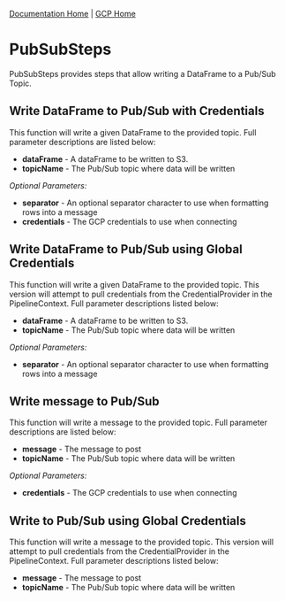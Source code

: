 [Documentation Home](../../docs/readme.md) | [GCP Home](../readme.md)

# PubSubSteps
PubSubSteps provides steps that allow writing a DataFrame to a Pub/Sub Topic.

## Write DataFrame to Pub/Sub with Credentials
This function will write a given DataFrame to the provided topic. Full parameter descriptions are listed below:

* **dataFrame** - A dataFrame to be written to S3.
* **topicName** - The Pub/Sub topic where data will be written

*Optional Parameters:*
* **separator** - An optional separator character to use when formatting rows into a message
* **credentials** - The GCP credentials to use when connecting

## Write DataFrame to Pub/Sub using Global Credentials
This function will write a given DataFrame to the provided topic. This version will attempt to pull credentials from the
CredentialProvider in the PipelineContext. Full parameter descriptions listed below:

* **dataFrame** - A dataFrame to be written to S3.
* **topicName** - The Pub/Sub topic where data will be written

*Optional Parameters:*
* **separator** - An optional separator character to use when formatting rows into a message

## Write message  to Pub/Sub
This function will write a message to the provided topic. Full parameter descriptions are listed below:

* **message** - The message to post
* **topicName** - The Pub/Sub topic where data will be written

*Optional Parameters:*
* **credentials** - The GCP credentials to use when connecting

## Write to Pub/Sub using Global Credentials
This function will write a message to the provided topic. This version will attempt to pull credentials from the
CredentialProvider in the PipelineContext. Full parameter descriptions listed below:

* **message** - The message to post
* **topicName** - The Pub/Sub topic where data will be written

